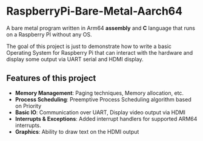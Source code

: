 # RaspberryPi-Bare-Metal-Aarch64
A bare metal program written in Arm64 **assembly** and **C** language that runs on a Raspberry PI without any OS.

The goal of this project is just to demonstrate how to write a basic Operating System for Raspberry Pi that can interact with the hardware and display some output via UART serial and HDMI display.

## Features of this project

- **Memory Management**: Paging techniques, Memory allocation, etc.
- **Process Scheduling**: Preemptive Process Scheduling algorithm based on Priority
- **Basic IO**: Communication over UART, Display video output via HDMI
- **Interrupts & Exceptions**: Added interrupt handlers for supported ARM64 interrupts.
- **Graphics**: Ability to draw text on the HDMI output
